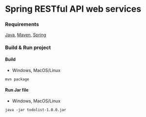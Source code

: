# Spring RESTful API web services

### Requirements
[Java](https://adoptium.net), [Maven](https://maven.apache.org), [Spring](https://spring.io)

### Build & Run project
#### Build
* Windows, MacOS/Linux
```
mvn package
```
#### Run Jar file
* Windows, MacOS/Linux
```
java -jar todolist-1.0.0.jar
```
